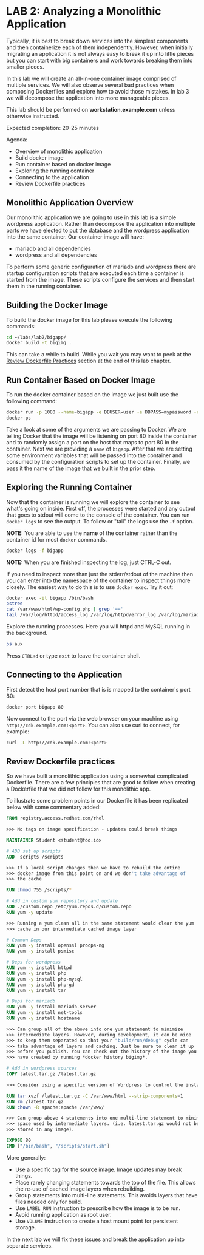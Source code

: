 # LAB 2: Analyzing a Monolithic Application

Typically, it is best to break down services into the simplest
components and then containerize each of them independently. However,
when initially migrating an application it is not always easy to break
it up into little pieces but you can start with big containers and
work towards breaking them into smaller pieces. 

In this lab we will create an all-in-one container image comprised 
of multiple services. We will also observe several bad practices when 
composing Dockerfiles and explore how to avoid those mistakes. In lab 3
we will decompose the application into more manageable pieces.

This lab should be performed on **workstation.example.com** unless 
otherwise instructed.

Expected completion: 20-25 minutes

Agenda:

* Overview of monolithic application
* Build docker image
* Run container based on docker image
* Exploring the running container
* Connecting to the application
* Review Dockerfile practices

## Monolithic Application Overview

Our monolithic application we are going to use in this lab is a simple
wordpress application. Rather than decompose the application into
multiple parts we have elected to put the database and the wordpress
application into the same container. Our container image will have:

* mariadb and all dependencies
* wordpress and all dependencies

To perform some generic configuration of mariadb and wordpress there
are startup configuration scripts that are executed each time a
container is started from the image. These scripts configure the
services and then start them in the running container.

## Building the Docker Image

To build the docker image for this lab please execute the following
commands:

```bash
cd ~/labs/lab2/bigapp/
docker build -t bigimg .
```

This can take a while to build. While you wait you may want to peek at
the [Review Dockerfile Practices](#review-dockerfile-practices) section 
at the end of this lab chapter.

## Run Container Based on Docker Image

To run the docker container based on the image we just built use the
following command:

```bash
docker run -p 1080 --name=bigapp -e DBUSER=user -e DBPASS=mypassword -e DBNAME=mydb -d bigimg
docker ps
```

Take a look at some of the arguments we are passing to Docker.  We are telling Docker that the image will be listening on port 80 inside the container and to randomly assign a port on the host that maps to port 80 in the container.  Next we are providing a ```name``` of ```bigapp```.  After that we are setting some environment variables that will be passed into the container and consumed by the configuration scripts to set up the container.  Finally, we pass it the name of the image that we built in the prior step.

## Exploring the Running Container

Now that the container is running we will explore the 
container to see what's going on inside. First off, the processes were
started and any output that goes to stdout will come to the console of
the container. You can run `docker logs` to see the output. To follow 
or "tail" the logs use the `-f` option.

**__NOTE:__** You are able to use the **name** of the container rather
than the container id for most `docker` commands.

```bash
docker logs -f bigapp 
```

**__NOTE:__** When you are finished inspecting the log, just CTRL-C out.


If you need to inspect more than just the stderr/stdout of the machine
then you can enter into the namespace of the container to inspect
things more closely. The easiest way to do this is to use `docker exec`. Try it out:

```bash
docker exec -it bigapp /bin/bash
pstree
cat /var/www/html/wp-config.php | grep '=='
tail /var/log/httpd/access_log /var/log/httpd/error_log /var/log/mariadb/mariadb.log
```

Explore the running processes.  Here you will httpd and MySQL running in the background.

```bash
ps aux
```



Press `CTRL+d` or type `exit` to leave the container shell.

## Connecting to the Application

First detect the host port number that is is mapped to the container's
port 80:

```bash
docker port bigapp 80
```

Now connect to the port via the web browser on your machine using ```http://cdk.example.com:<port>```.  You can also use curl to connect, for example:

```bash
curl -L http://cdk.example.com:<port>
```

## Review Dockerfile practices

So we have built a monolithic application using a somewhat complicated
Dockerfile. There are a few principles that are good to follow when creating 
a Dockerfile that we did not follow for this monolithic app.

To illustrate some problem points in our Dockerfile it has been 
replicated below with some commentary added:

```dockerfile
FROM registry.access.redhat.com/rhel

>>> No tags on image specification - updates could break things

MAINTAINER Student <student@foo.io>

# ADD set up scripts
ADD  scripts /scripts

>>> If a local script changes then we have to rebuild the entire
>>> docker image from this point on and we don't take advantage of 
>>> the cache

RUN chmod 755 /scripts/*

# Add in custom yum repository and update
ADD ./custom.repo /etc/yum.repos.d/custom.repo
RUN yum -y update

>>> Running a yum clean all in the same statement would clear the yum
>>> cache in our intermediate cached image layer

# Common Deps
RUN yum -y install openssl procps-ng
RUN yum -y install psmisc 

# Deps for wordpress
RUN yum -y install httpd 
RUN yum -y install php 
RUN yum -y install php-mysql 
RUN yum -y install php-gd
RUN yum -y install tar

# Deps for mariadb
RUN yum -y install mariadb-server 
RUN yum -y install net-tools
RUN yum -y install hostname

>>> Can group all of the above into one yum statement to minimize 
>>> intermediate layers. However, during development, it can be nice 
>>> to keep them separated so that your "build/run/debug" cycle can 
>>> take advantage of layers and caching. Just be sure to clean it up
>>> before you publish. You can check out the history of the image you
>>> have created by running *docker history bigimg*.

# Add in wordpress sources
COPY latest.tar.gz /latest.tar.gz

>>> Consider using a specific version of Wordpress to control the installed version

RUN tar xvzf /latest.tar.gz -C /var/www/html --strip-components=1 
RUN rm /latest.tar.gz
RUN chown -R apache:apache /var/www/

>>> Can group above 4 statements into one multi-line statement to minimize 
>>> space used by intermediate layers. (i.e. latest.tar.gz would not be 
>>> stored in any image).

EXPOSE 80
CMD ["/bin/bash", "/scripts/start.sh"]
```

More generally:

* Use a specific tag for the source image. Image updates may break things.
* Place rarely changing statements towards the top of the file. This allows the re-use of cached image layers when rebuilding.
* Group statements into multi-line statements. This avoids layers that have files needed only for build.
* Use `LABEL RUN` instruction to prescribe how the image is to be run.
* Avoid running application as root user.
* Use `VOLUME` instruction to create a host mount point for persistent storage.

In the next lab we will fix these issues and break the application up into separate services.
